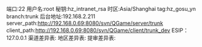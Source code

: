 端口:22
用户名:root
秘钥:hz_intranet_rsa
时区:Asia/Shanghai
tag:hz_gosu_yn
branch:trunk
后台地址:192.168.2.211
server_path:http://192.168.0.69:8080/svn/QGame/server/trunk
client_path:http://192.168.0.69:8080/svn/QGame/client/trunk_dev
ESIP：127.0.0.1
渠道差异表:
地区差异表:
提审差异表:
